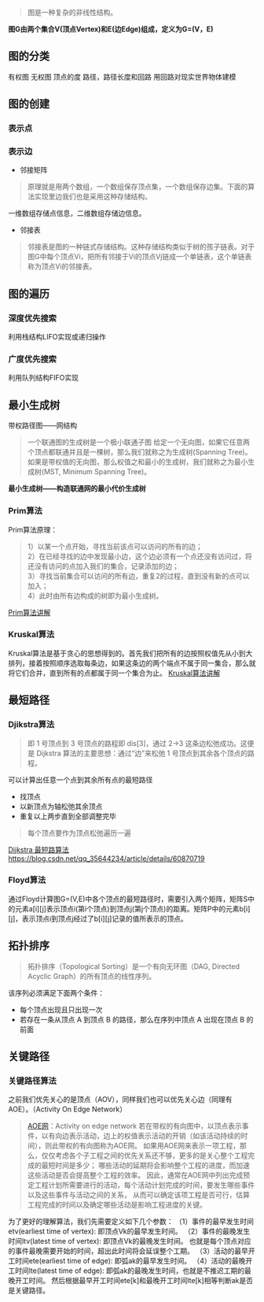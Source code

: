 > 图是一种复杂的非线性结构。

**图G由两个集合V(顶点Vertex)和E(边Edge)组成，定义为G=(V，E)**

## 图的分类
有权图 无权图
顶点的度
路径，路径长度和回路
用回路对现实世界物体建模

## 图的创建
### 表示点

### 表示边
- 邻接矩阵
> 原理就是用两个数组，一个数组保存顶点集，一个数组保存边集。下面的算法实现里边我们也是采用这种存储结构。

一维数组存储点信息，二维数组存储边信息。
- 邻接表
> 邻接表是图的一种链式存储结构。这种存储结构类似于树的孩子链表。对于图G中每个顶点Vi，把所有邻接于Vi的顶点Vj链成一个单链表，这个单链表称为顶点Vi的邻接表。

## 图的遍历
### 深度优先搜索
利用栈结构LIFO实现或递归操作

### 广度优先搜索
利用队列结构FIFO实现

## 最小生成树
带权路径图——网结构
> 一个联通图的生成树是一个极小联通子图
 给定一个无向图，如果它任意两个顶点都联通并且是一棵树，那么我们就称之为生成树(Spanning Tree)。如果是带权值的无向图，那么权值之和最小的生成树，我们就称之为最小生成树(MST, Minimum Spanning Tree)。
 
**最小生成树——构造联通网的最小代价生成树**
### Prim算法
Prim算法原理：
> 1）以某一个点开始，寻找当前该点可以访问的所有的边；  
> 2）在已经寻找的边中发现最小边，这个边必须有一个点还没有访问过，将还没有访问的点加入我们的集合，记录添加的边；  
> 3）寻找当前集合可以访问的所有边，重复2的过程，直到没有新的点可以加入；  
> 4）此时由所有边构成的树即为最小生成树。

[Prim算法讲解](https://segmentfault.com/a/1190000021555887)
### Kruskal算法
Kruskal算法是基于贪心的思想得到的。首先我们把所有的边按照权值先从小到大排列，接着按照顺序选取每条边，如果这条边的两个端点不属于同一集合，那么就将它们合并，直到所有的点都属于同一个集合为止。
[Kruskal算法讲解](http://data.biancheng.net/view/41.html)

## 最短路径
### Djikstra算法

> 即 1 号顶点到 3 号顶点的路程即 dis[3]，通过 2->3 这条边松弛成功。这便是 Dijkstra 算法的主要思想：通过“边”来松弛 1 号顶点到其余各个顶点的路程。

可以计算出任意一个点到其余所有点的最短路径
- 找顶点
- 以新顶点为轴松弛其余顶点
- 重复以上两步直到全部调整完毕
> 每个顶点要作为顶点松弛遍历一遍

[ Dijkstra 最短路算法](https://wiki.jikexueyuan.com/project/easy-learn-algorithm/dijkstra.html)
https://blog.csdn.net/qq_35644234/article/details/60870719

### Floyd算法
通过Floyd计算图G=(V,E)中各个顶点的最短路径时，需要引入两个矩阵，矩阵S中的元素a[i][j]表示顶点i(第i个顶点)到顶点j(第j个顶点)的距离。矩阵P中的元素b[i][j]，表示顶点i到顶点j经过了b[i][j]记录的值所表示的顶点。


## 拓扑排序
>拓扑排序（Topological Sorting）是一个有向无环图（DAG, Directed Acyclic Graph）的所有顶点的线性序列。

该序列必须满足下面两个条件：
-   每个顶点出现且只出现一次
-   若存在一条从顶点 A 到顶点 B 的路径，那么在序列中顶点 A 出现在顶点 B 的前面

## 关键路径
### 关键路径算法
之前我们优先关心的是顶点（AOV），同样我们也可以优先关心边（同理有AOE）。（Activity On Edge Network）

> [AOE网](http://baike.baidu.com/view/1317863.htm)：Activity on edge network
若在带权的有向图中，以顶点表示事件，以有向边表示活动，边上的权值表示活动的开销（如该活动持续的时间），则此带权的有向图称为AOE网。
如果用AOE网来表示一项工程，那么，仅仅考虑各个子工程之间的优先关系还不够，更多的是关心整个工程完成的最短时间是多少；
哪些活动的延期将会影响整个工程的进度，而加速这些活动是否会提高整个工程的效率。
因此，通常在AOE网中列出完成预定工程计划所需要进行的活动，每个活动计划完成的时间，要发生哪些事件以及这些事件与活动之间的关系，
从而可以确定该项工程是否可行，估算工程完成的时间以及确定哪些活动是影响工程进度的关键。

为了更好的理解算法，我们先需要定义如下几个参数：
（1）事件的最早发生时间etv(earliest time of vertex): 即顶点Vk的最早发生时间。
（2）事件的最晚发生时间ltv(latest time of vertex): 即顶点Vk的最晚发生时间。
 也就是每个顶点对应的事件最晚需要开始的时间，超出此时间将会延误整个工期。
（3）活动的最早开工时间ete(earliest time of edge): 即弧ak的最早发生时间。
（4）活动的最晚开工时间lte(latest time of edge): 即弧ak的最晚发生时间，也就是不推迟工期的最晚开工时间。
然后根据最早开工时间ete[k]和最晚开工时间lte[k]相等判断ak是否是关键路径。


